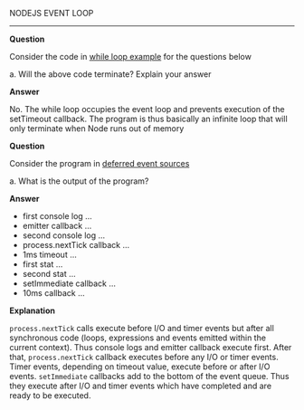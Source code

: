 NODEJS EVENT LOOP
___

**Question**

Consider the code in [while loop example](./001-while-loop.js) for the questions below

a. Will the above code terminate? Explain your answer

**Answer**

No. The while loop occupies the event loop and prevents execution of the setTimeout callback. 
The program is thus basically an infinite loop that will only terminate when Node runs out of memory

**Question**

Consider the program in [deferred event sources](./002-deferred-events.js)

a. What is the output of the program?

**Answer**

- first console log ...
- emitter callback ...
- second console log ...
- process.nextTick callback ...
- 1ms timeout ...
- first stat ...
- second stat ...
- setImmediate callback ...
- 10ms callback ...

**Explanation**

`process.nextTick` calls execute before I/O and timer events but after all synchronous code (loops, expressions and events 
emitted within the current context). 
Thus console logs and emitter callback execute first.
After that, `process.nextTick` callback executes before any I/O or timer events.
Timer events, depending on timeout value, execute before or after I/O events.
`setImmediate` callbacks add to the bottom of the event queue. Thus they execute after I/O and timer events which have 
completed and are ready to be executed. 
